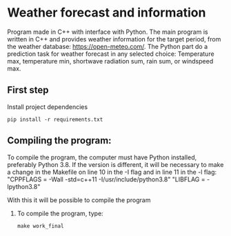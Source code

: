 # Weather forecast and information

Program made in C++ with interface with Python. 
The main program is written in C++ and provides weather information for the target period, from the weather database: https://open-meteo.com/.
The Python part do a prediction task for weather forecast in any selected choice: Temperature max, temperature min, shortwave radiation sum, rain sum, or windspeed max. 

## First step
Install project dependencies

```
pip install -r requirements.txt
```

## Compiling the program:

To compile the program, the computer must have Python installed, preferably Python 3.8.
If the version is different, it will be necessary to make a change in the Makefile on line 10 in the -I flag and in line 11 in the -l flag:
     "CPPFLAGS = -Wall -std=c++11 -I/usr/include/python3.8"
     "LIBFLAG = -lpython3.8"

With this it will be possible to compile the program


1) To compile the program, type:
     ```
     make work_final
     ```
